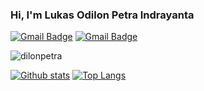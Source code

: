 ### Hi, I'm Lukas Odilon Petra Indrayanta

<!--
**dilonpetra/dilonpetra** is a ✨ _special_ ✨ repository because its `README.md` (this file) appears on your GitHub profile.

Here are some ideas to get you started:

- 🔭 I’m currently working on ...
- 🌱 I’m currently learning ...
- 👯 I’m looking to collaborate on ...
- 🤔 I’m looking for help with ...
- 💬 Ask me about ...
- 📫 How to reach me: ...
- 😄 Pronouns: ...
- ⚡ Fun fact: ...

### Hai 👋, I'm Prissy Nusaiba Yulisa

- 📊 I'm a Statistics Student in Muhammadiyah Semarang University
- 👀 I'm interested in Data Science and Deep Learning
- 🌱 I’m currently learning Artificial Intellegence in Orbit Future Academy 
- ✨ I'm part of PT Cicil Solusi Mitra Teknologi as a Student Ambassador
### My Github Stats
<p align=left> <img src=https://komarev.com/ghpvc/?username=prissyyy alt=prissyyy /> </p>
[![Linkedin Badge](https://img.shields.io/badge/-prissynusaiba-0072b1?style=flat&logo=Linkedin&logoColor=white&link=https://www.linkedin.com/in/prissy-nusaiba/)](https://www.linkedin.com/in/prissynusaiba/) [![Github Badge](https://img.shields.io/badge/-prissyyy-grey?style=flat&logo=github&logoColor=white&link=https://github.com/prissyyy/)](https://www.github.com/prissyyy/) <p align='left'>

-->

[![Gmail Badge](https://img.shields.io/badge/-lapilopi16@gmail.com-c14438?style=flat&logo=Gmail&logoColor=white&link=mailto:lapilopi16@gmail.com)](mailto:lapilopi16@gmail.com) 
[![Gmail Badge](https://img.shields.io/badge/-odilonpetra@mail.ugm.ac.id-c14438?style=flat&logo=Gmail&logoColor=white&link=mailto:odilonpetra@mail.ugm.ac.id)](mailto:odilonpetra@mail.ugm.ac.id) 




<p align=left> <img src=https://komarev.com/ghpvc/?username=dilonpetra alt=dilonpetra /> </p>

[![Github stats](https://github-readme-stats.vercel.app/api?username=dilonpetra&show_icons=true&include_all_commits=true&bg_color=0,f7f7f7,7957d5&icon_color=eb1f6a&title_color=260000&text_color=000)](https://github.com/dilonpetra/github-readme-stats)
[![Top Langs](https://github-readme-stats.vercel.app/api/top-langs/?username=dilonpetra&layout=compact&bg_color=141321&title_color=fff&text_color=fff)](https://github.com/dilonpetra/github-readme-stats)

